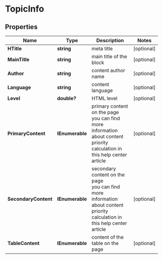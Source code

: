# TopicInfo


## Properties

| Name | Type | Description | Notes |
|------------ | ------------- | ------------- | -------------|
**HTitle** | **string** | meta title |[optional]|
**MainTitle** | **string** | main title of the block |[optional]|
**Author** | **string** | content author name |[optional]|
**Language** | **string** | content language |[optional]|
**Level** | **double?** | HTML level |[optional]|
**PrimaryContent** | **IEnumerable<SectionContentItemInfo>** | primary content on the page<br>you can find more information about content priority calculation in this help center article |[optional]|
**SecondaryContent** | **IEnumerable<SectionContentItemInfo>** | secondary content on the page<br>you can find more information about content priority calculation in this help center article |[optional]|
**TableContent** | **IEnumerable<TableContentInfo>** | content of the table on the page |[optional]|